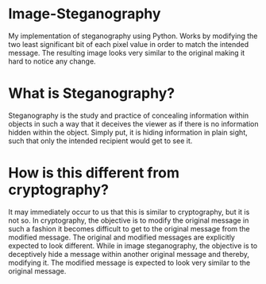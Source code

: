 # Image-Steganography
My implementation of steganography using Python. Works by modifying the two least significant bit of each pixel value in order to match the intended message. The resulting image looks very similar to the original making it hard to notice any change.

# What is Steganography?
Steganography is the study and practice of concealing information within objects in such a way that it deceives the viewer as if there is no information hidden within the object. Simply put, it is hiding information in plain sight, such that only the intended recipient would get to see it. 

# How is this different from cryptography?
It may immediately occur to us that this is similar to cryptography, but it is not so. In cryptography, the objective is to modify the original message in such a fashion it becomes difficult to get to the original message from the modified message. The original and modified messages are explicitly expected to look different. While in image steganography, the objective is to deceptively hide a message within another original message and thereby, modifying it. The modified message is expected to look very similar to the original message. 

